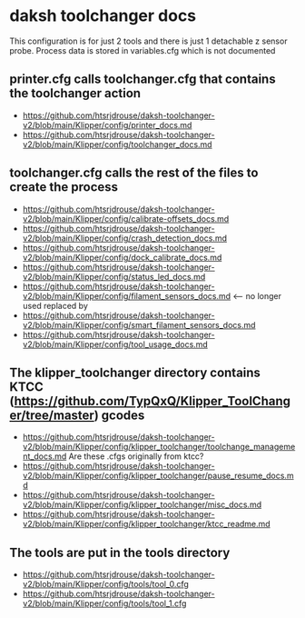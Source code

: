 # daksh toolchanger docs

This configuration is for just 2 tools and there is just 1 detachable z sensor probe. Process data is stored in variables.cfg which is not documented

## printer.cfg calls toolchanger.cfg that contains the toolchanger action
- https://github.com/htsrjdrouse/daksh-toolchanger-v2/blob/main/Klipper/config/printer_docs.md
- https://github.com/htsrjdrouse/daksh-toolchanger-v2/blob/main/Klipper/config/toolchanger_docs.md

## toolchanger.cfg calls the rest of the files to create the process
- https://github.com/htsrjdrouse/daksh-toolchanger-v2/blob/main/Klipper/config/calibrate-offsets_docs.md
- https://github.com/htsrjdrouse/daksh-toolchanger-v2/blob/main/Klipper/config/crash_detection_docs.md
- https://github.com/htsrjdrouse/daksh-toolchanger-v2/blob/main/Klipper/config/dock_calibrate_docs.md
- https://github.com/htsrjdrouse/daksh-toolchanger-v2/blob/main/Klipper/config/status_led_docs.md
- https://github.com/htsrjdrouse/daksh-toolchanger-v2/blob/main/Klipper/config/filament_sensors_docs.md <-- no longer used replaced by 
- https://github.com/htsrjdrouse/daksh-toolchanger-v2/blob/main/Klipper/config/smart_filament_sensors_docs.md
- https://github.com/htsrjdrouse/daksh-toolchanger-v2/blob/main/Klipper/config/tool_usage_docs.md
## The klipper_toolchanger directory contains KTCC (https://github.com/TypQxQ/Klipper_ToolChanger/tree/master) gcodes 
- https://github.com/htsrjdrouse/daksh-toolchanger-v2/blob/main/Klipper/config/klipper_toolchanger/toolchange_management_docs.md
Are these .cfgs originally from ktcc?
- https://github.com/htsrjdrouse/daksh-toolchanger-v2/blob/main/Klipper/config/klipper_toolchanger/pause_resume_docs.md
- https://github.com/htsrjdrouse/daksh-toolchanger-v2/blob/main/Klipper/config/klipper_toolchanger/misc_docs.md
- https://github.com/htsrjdrouse/daksh-toolchanger-v2/blob/main/Klipper/config/klipper_toolchanger/ktcc_readme.md
## The tools are put in the tools directory
- https://github.com/htsrjdrouse/daksh-toolchanger-v2/blob/main/Klipper/config/tools/tool_0.cfg
- https://github.com/htsrjdrouse/daksh-toolchanger-v2/blob/main/Klipper/config/tools/tool_1.cfg




